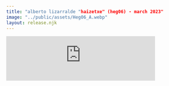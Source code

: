 ```yaml
---
title: "alberto lizarralde "haizetxe" (heg06) - march 2023"
image: "../public/assets/Heg06_A.webp"
layout: release.njk
---
```





<iframe seamless="" src="https://bandcamp.com/EmbeddedPlayer/album=1199694725/size=large/bgcol=ffffff/linkcol=0687f5/tracklist=false/artwork=small/transparent=true/" style="border: 0; width: 400px; height: 120px;">
<a href="https://hegoadiskak.bandcamp.com/album/haizetxe">
      Haizetxe de Alberto Lizarralde
     </a>
</iframe>